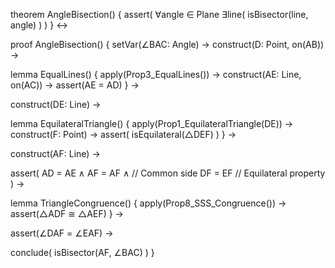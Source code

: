 theorem AngleBisection() {
  assert(
    ∀angle ∈ Plane ∃line(
      isBisector(line, angle)
    )
  )
} ↔

proof AngleBisection() {
  setVar(∠BAC: Angle) →
  construct(D: Point, on(AB)) →
  
  lemma EqualLines() {
    apply(Prop3_EqualLines()) →
    construct(AE: Line, on(AC)) →
    assert(AE = AD)
  } →
  
  construct(DE: Line) →
  
  lemma EquilateralTriangle() {
    apply(Prop1_EquilateralTriangle(DE)) →
    construct(F: Point) →
    assert(
      isEquilateral(△DEF)
    )
  } →
  
  construct(AF: Line) →
  
  assert(
    AD = AE ∧
    AF = AF ∧ // Common side
    DF = EF   // Equilateral property
  ) →
  
  lemma TriangleCongruence() {
    apply(Prop8_SSS_Congruence()) →
    assert(△ADF ≅ △AEF)
  } →
  
  assert(∠DAF = ∠EAF) →
  
  conclude(
    isBisector(AF, ∠BAC)
  )
}